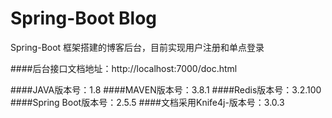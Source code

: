 # Spring-Boot Blog
Spring-Boot 框架搭建的博客后台，目前实现用户注册和单点登录

####后台接口文档地址：http://localhost:7000/doc.html

####JAVA版本号：1.8
####MAVEN版本号：3.8.1
####Redis版本号：3.2.100
####Spring Boot版本号：2.5.5
####文档采用Knife4j-版本号：3.0.3